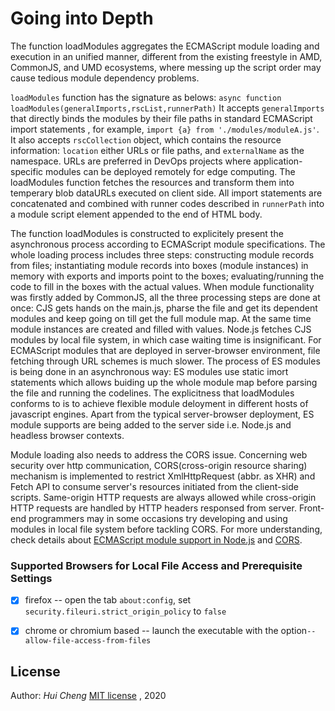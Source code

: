 # Going into Depth

The function loadModules aggregates the ECMAScript module loading and execution in an unified manner, different from the existing freestyle in AMD, CommonJS, and UMD ecosystems, where messing up the script order may cause tedious module dependency problems.

`loadModules` function has the signature as belows:
`async function loadModules(generalImports,rscList,runnerPath)`
It accepts `generalImports`  that directly binds the modules by their file paths in standard ECMAScript import statements , for example, `import {a} from './modules/moduleA.js'`. It also accepts `rscCollection` object, which contains the resource information: `location` either URLs or file paths, and `externalName` as the namespace. URLs are preferred in DevOps projects where application-specific modules can be deployed remotely for edge computing. The loadModules function fetches the resources and transform them into temperary blob dataURLs executed on client side. All import statements are concatenated and combined with runner codes described in `runnerPath` into a module script element appended to the end of HTML body. 

The function loadModules is constructed  to explicitely present  the asynchronous process according to ECMAScript module specifications. The whole loading process includes three steps: constructing module records from files; instantiating module records into boxes (module instances) in memory with exports and imports point to the boxes;  evaluating/running  the code to fill in the boxes with the actual values. When module functionality was firstly added by CommonJS, all the three processing steps are done at once: CJS gets hands on  the main.js, pharse the file and get its dependent modules and keep going on till get the full module map. At the same time module instances are created and filled with values. Node.js fetches CJS modules by local file system, in which case waiting time is insignificant. For ECMAScript modules that are deployed in server-browser environment, file fetching through URL schemes is much slower. The process of  ES modules is being done in an asynchronous way: ES modules use static imort statements which allows buiding up the whole module map before parsing the file and running the codelines. The explicitness that loadModules conforms to is to achieve flexible module deloyment in different hosts of javascript engines. Apart from the  typical server-browser deployment, ES module supports are being added to the server side i.e. Node.js and headless browser contexts. 

Module loading also needs to address the CORS issue. Concerning web security over http communication, CORS(cross-origin resource sharing) mechanism is implemented to restrict XmlHttpRequest (abbr. as XHR) and Fetch API to consume server's resources initiated from the client-side scripts. Same-origin HTTP requests are always allowed while cross-origin HTTP requests are handled by HTTP headers responsed from server. Front-end programmers may in some occasions try developing and using modules  in local file system before tackling CORS. For more understanding, check details about  [ECMAScript module support in Node.js](https://2ality.com/2019/04/nodejs-esm-impl.html) and [CORS]( https://developer.mozilla.org/en-US/docs/Web/HTTP/CORS).

### Supported Browsers for  Local File Access and Prerequisite Settings
- [x] firefox -- open the tab `about:config`, set `security.fileuri.strict_origin_policy` to `false`

- [x] chrome or chromium based -- launch the executable with the option`--allow-file-access-from-files`

## License
Author: *Hui Cheng*
[MIT license](./mitLicense.md) , 2020